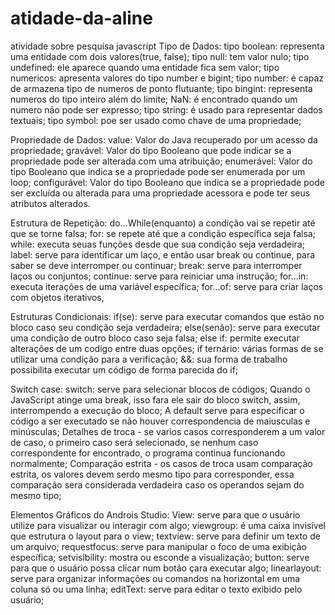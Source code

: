 # atidade-da-aline
atividade sobre pesquisa javascript
Tipo de Dados:
tipo boolean: representa uma entidade com dois valores(true, false);
tipo null: tem valor nulo;
tipo undefined: ele aparece quando uma entidade fica sem valor;
tipo numericos: apresenta valores do tipo number e bigint;
tipo number: é capaz de armazena tipo de numeros de ponto flutuante;
tipo bingint: representa numeros do tipo inteiro além do limite;
NaN: é encontrado quando um numero não pode ser expresso;
tipo string: é usado para representar dados textuais;
tipo symbol: poe ser usado como chave de uma propriedade;

Propriedade de Dados:
value: Valor do Java recuperado por um acesso da propriedade;
gravável: Valor do tipo Booleano que pode indicar se a propriedade pode ser alterada com uma atribuição;
enumerável: Valor do tipo Booleano que indica se a propriedade pode ser enumerada por um loop;
configurável: Valor do tipo Booleano que indica se a propriedade pode ser excluída ou alterada para uma propriedade acessora e pode ter seus atributos alterados.

Estrutura de Repetição:
do...While(enquanto) a condição vai se repetir até que se torne falsa;
for: se repete até que a condição específica seja falsa;
while: executa seuas funções desde que sua condição seja verdadeira;
label: serve para identificar um laço, e então usar break ou continue, para saber se deve interromper ou continuar;
break: serve para interromper laços ou conjuntos;
continue: serve para reiniciar uma instrução;
for...in: executa iterações de uma variável específica;
for...of: serve para criar laços com objetos iterativos,

Estruturas Condicionais:
if(se): serve para executar comandos que estão no bloco caso seu condição seja verdadeira;
else(senão): serve para executar uma condição de outro bloco caso seja falsa;
else if: permite executar alterações de um codigo entre duas opções;
if ternário: várias formas de se utilizar uma condição para a verificação;
&&: sua forma de trabalho possibilita executar um código de forma parecida do if;

Switch case:
switch: serve para selecionar blocos de códigos;
Quando o JavaScript atinge uma break, isso fara ele sair do bloco switch, assim, interrompendo a execução do bloco;
A default serve para especificar o código a ser executado se não houver correspondencia de maiusculas e minúsculas;
Detalhes de troca - se varios casos corresponderem a um valor de caso, o primeiro caso será selecionado, se nenhum caso correspondente for encontrado, o programa continua funcionando normalmente;
Comparação estrita - os casos de troca usam comparação estrita, os valores devem serdo mesmo tipo para corresponder, essa comparação sera considerada verdadeira caso os operandos sejam do mesmo tipo;

Elementos Gráficos do Androis Studio:
View: serve para que o usuário utilize para visualizar ou interagir com algo;
viewgroup: é uma caixa invisível que estrutura o layout para o view;
textview: serve para definir um texto de um arquivo;
requestfocus: serve para manipular o foco de uma exibição específica;
setvisibility: mostra ou esconde a visualização;
button: serve para que o usuário possa clicar num botão çara executar algo;
linearlayout: serve para organizar informações ou comandos na horizontal em  uma coluna só ou uma linha;
editText: serve para editar o texto exibido pelo usuário;
